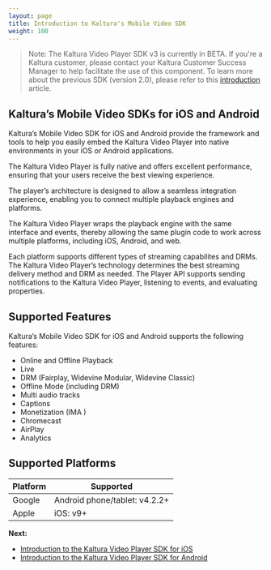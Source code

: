 ```yaml
---
layout: page
title: Introduction to Kaltura's Mobile Video SDK
weight: 100
---
```


> Note: The Kaltura Video Player SDK v3 is currently in BETA. If you're a Kaltura customer, please contact your Kaltura Customer Success Manager to help facilitate the use of this component. To learn more about the previous SDK (version 2.0), please refer to this [introduction](https://vpaas.kaltura.com/documentation/Mobile-Video-Player-SDKs/IntroductionV2.html) article.

## Kaltura’s Mobile Video SDKs for iOS and Android

Kaltura’s Mobile Video SDK for iOS and Android provide the framework and tools to help you easily embed the Kaltura Video Player into native environments in your iOS or Android applications.

The Kaltura Video Player is fully native and offers excellent performance, ensuring that your users receive the best viewing experience. 

The player’s architecture is designed to allow a seamless integration experience, enabling you to connect multiple playback engines and platforms. 

The Kaltura Video Player wraps the playback engine with the same interface and events, thereby allowing the same plugin code to work across multiple platforms, including iOS, Android, and web.

Each platform supports different types of streaming capabilites and DRMs. The Kaltura Video Player’s technology determines the best streaming delivery method and DRM as needed. The Player API supports sending notifications to the Kaltura Video Player, listening to events, and evaluating properties.

## Supported Features  

Kaltura’s Mobile Video SDK for iOS and Android supports the following features:

* Online and Offline Playback 
* Live
* DRM (Fairplay, Widevine Modular, Widevine Classic)
* Offline Mode (including DRM) 
* Multi audio tracks 
* Captions 
* Monetization (IMA )
* Chromecast 
* AirPlay
* Analytics

## Supported Platforms  

| Platform  | Supported |
| ------------- | ------------- |
| Google  | Android phone/tablet: v4.2.2+ |
| Apple  |  iOS: v9+ |




**Next:**
* [Introduction to the Kaltura Video Player SDK for iOS](https://vpaas.kaltura.com/documentation/Mobile-Video-Player-SDKs/v3_iOS_Introduction.html)
* [Introduction to the Kaltura Video Player SDK for Android](https://vpaas.kaltura.com/documentation/Mobile-Video-Player-SDKs/v3_Android_Introduction.html)




